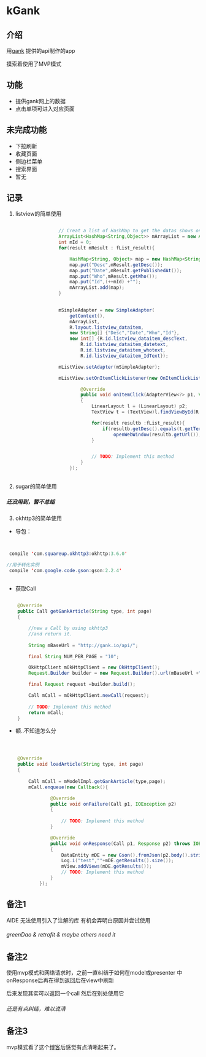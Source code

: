 # kGank  

## 介绍

用[gank](gank.io/api)
提供的api制作的app


摸索着使用了MVP模式
## 功能

- 提供gank网上的数据
- 点击单项可进入对应页面

## 未完成功能

- 下拉刷新
- 收藏页面
- 侧边栏菜单
- 搜索界面
- 暂无

## 记录

1. listview的简单使用


 ``` Java

					// Creat a list of HashMap to get the datas shows on listview
					ArrayList<HashMap<String,Object>> mArrayList = new ArrayList<HashMap<String, Object>>();
					int mId = 0;
					for(result mResult : fList_result){

						HashMap<String, Object> map = new HashMap<String, Object>();
						map.put("Desc",mResult.getDesc());
						map.put("Date",mResult.getPublishedAt());
						map.put("Who",mResult.getWho());
						map.put("Id",(++mId) +"");
						mArrayList.add(map);
					}

					
					mSimpleAdapter = new SimpleAdapter(
						getContext(),
						mArrayList,
						R.layout.listview_dataitem,
						new String[] {"Desc","Date","Who","Id"},
						new int[] {R.id.listview_dataitem_descText,
							R.id.listview_dataitem_datetext,
							R.id.listview_dataitem_whotext,
							R.id.listview_dataitem_IdText});

					mListView.setAdapter(mSimpleAdapter);

					mListView.setOnItemClickListener(new OnItemClickListener(){

							@Override
							public void onItemClick(AdapterView<?> p1, View p2, int p3, long p4)
							{
								LinearLayout l = (LinearLayout) p2;
								TextView t = (TextView)l.findViewById(R.id.listview_dataitem_descText);

								for(result resultb :fList_result){
									if(resultb.getDesc().equals(t.getText().toString()))
										openWebWindow(resultb.getUrl());
								}


								// TODO: Implement this method
							}
						});
						
``` 
2. sugar的简单使用
##### 还没用到，暂不总结

3. okhttp3的简单使用


- 导包：

``` Java


 compile 'com.squareup.okhttp3:okhttp:3.6.0'

//用于转化实例
 compile 'com.google.code.gson:gson:2.2.4'
	

```

- 获取Call


``` Java

	@Override
	public Call getGankArticle(String type, int page)
	{

		//new a Call by using okhttp3 
		//and return it.
		
		String mBaseUrl = "http://gank.io/api/";

		final String NUM_PER_PAGE = "10";

		OkHttpClient mOkHttpClient = new OkHttpClient();
		Request.Builder builder = new Request.Builder().url(mBaseUrl +"data/" + type +"/" + NUM_PER_PAGE + "/" + page);

		final Request request =builder.build();

		Call mCall = mOkHttpClient.newCall(request);
		
		// TODO: Implement this method
		return mCall;
	}


```

- 额..不知道怎么分


``` java



	@Override
	public void loadArticle(String type, int page)
	{
				
		Call mCall = mModelImpl.getGankArticle(type,page);
		mCall.enqueue(new Callback(){

				@Override
				public void onFailure(Call p1, IOException p2)
				{
					
					// TODO: Implement this method
				}

				@Override
				public void onResponse(Call p1, Response p2) throws IOException
				{
					DataEntity mDE = new Gson().fromJson(p2.body().string(),DataEntity.class);
					Log.i("test",""+mDE.getResults().size());
					mView.addViews(mDE.getResults());
					// TODO: Implement this method
				}
			});

```

## 备注1

AIDE 无法使用引入了注解的库
有机会弄明白原因并尝试使用

###### greenDao & retrofit & maybe others need it 

## 备注2

使用mvp模式和网络请求时，之前一直纠结于如何在model或presenter 中onResponse后再在得到返回后在view中刷新

后来发现其实可以返回一个call 然后在别处使用它

###### 还是有点纠结，难以说清

## 备注3

mvp模式看了这个[博客](m.blog.csdn.net/article/details?id=52658378)后感觉有点清晰起来了。












